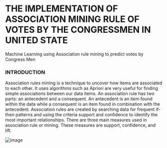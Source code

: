 # THE IMPLEMENTATION OF ASSOCIATION MINING RULE OF VOTES BY THE CONGRESSMEN IN UNITED STATE
Machine Learning using Association rule mining to predict votes by Congress Men

### INTRODUCTION

Association rules mining is a technique to uncover how items are associated to each other. It uses algorithms such as Apriori are very useful for finding simple associations between our data items. An association rule has two parts: an antecedent and a consequent. An antecedent is an item found within the data while a consequent is an item found in combination with the antecedent. Association rules are created by searching data for frequent if-then patterns and using the criteria support and confidence to identify the most important relationships.
There are three main measures used in association rule or mining. These measures are support, confidence, and lift. 

![image](https://github.com/Orlawlardey/THE-IMPLEMENTATION-OF-ASSOCIATION-MINING-RULE-OF-VOTES-BY-THE-CONGRESSMEN-IN-UNITED-STATE/assets/124607057/47fb58d0-31da-41f0-9cac-479794736eb1)
